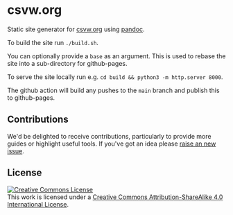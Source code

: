 # csvw.org

Static site generator for [csvw.org](http://csvw.org) using [pandoc](https://pandoc.org/).

To build the site run `./build.sh`.

You can optionally provide a `base` as an argument. This is used to rebase the site into a sub-directory for github-pages.

To serve the site locally run e.g. `cd build && python3 -m http.server 8000`.

The github action will build any pushes to the `main` branch and publish this to github-pages.

## Contributions

We'd be delighted to receive contributions, particularly to provide more guides or highlight useful tools. If you've got an idea please [raise an new issue](https://github.com/Swirrl/csvw.org/issues/new).

## License

<a rel="license" href="http://creativecommons.org/licenses/by-sa/4.0/"><img alt="Creative Commons License" style="border-width:0" src="https://i.creativecommons.org/l/by-sa/4.0/88x31.png" /></a><br />This work is licensed under a <a rel="license" href="http://creativecommons.org/licenses/by-sa/4.0/">Creative Commons Attribution-ShareAlike 4.0 International License</a>.